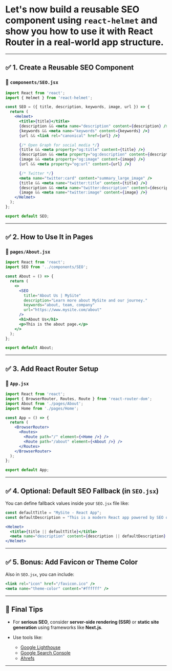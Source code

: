
# Let's now build a **reusable SEO component** using `react-helmet` and show you how to use it with **React Router** in a real-world app structure.

---

## ✅ 1. Create a Reusable SEO Component

### 📁 `components/SEO.jsx`

```jsx
import React from 'react';
import { Helmet } from 'react-helmet';

const SEO = ({ title, description, keywords, image, url }) => {
  return (
    <Helmet>
      <title>{title}</title>
      {description && <meta name="description" content={description} />}
      {keywords && <meta name="keywords" content={keywords} />}
      {url && <link rel="canonical" href={url} />}

      {/* Open Graph for social media */}
      {title && <meta property="og:title" content={title} />}
      {description && <meta property="og:description" content={description} />}
      {image && <meta property="og:image" content={image} />}
      {url && <meta property="og:url" content={url} />}

      {/* Twitter */}
      <meta name="twitter:card" content="summary_large_image" />
      {title && <meta name="twitter:title" content={title} />}
      {description && <meta name="twitter:description" content={description} />}
      {image && <meta name="twitter:image" content={image} />}
    </Helmet>
  );
};

export default SEO;
```

---

## ✅ 2. How to Use It in Pages

### 📁 `pages/About.jsx`

```jsx
import React from 'react';
import SEO from '../components/SEO';

const About = () => {
  return (
    <>
      <SEO
        title="About Us | MySite"
        description="Learn more about MySite and our journey."
        keywords="about, team, company"
        url="https://www.mysite.com/about"
      />
      <h1>About Us</h1>
      <p>This is the about page.</p>
    </>
  );
};

export default About;
```

---

## ✅ 3. Add React Router Setup

### 📁 `App.jsx`

```jsx
import React from 'react';
import { BrowserRouter, Routes, Route } from 'react-router-dom';
import About from './pages/About';
import Home from './pages/Home';

const App = () => {
  return (
    <BrowserRouter>
      <Routes>
        <Route path="/" element={<Home />} />
        <Route path="/about" element={<About />} />
      </Routes>
    </BrowserRouter>
  );
};

export default App;
```

---

## ✅ 4. Optional: Default SEO Fallback (in `SEO.jsx`)

You can define fallback values inside your `SEO.jsx` file like:

```jsx
const defaultTitle = "MySite - React App";
const defaultDescription = "This is a modern React app powered by SEO optimization.";

<Helmet>
  <title>{title || defaultTitle}</title>
  <meta name="description" content={description || defaultDescription} />
</Helmet>
```

---

## ✅ 5. Bonus: Add Favicon or Theme Color

Also in `SEO.jsx`, you can include:

```jsx
<link rel="icon" href="/favicon.ico" />
<meta name="theme-color" content="#ffffff" />
```

---

## 🧠 Final Tips

* For **serious SEO**, consider **server-side rendering (SSR)** or **static site generation** using frameworks like **Next.js**.
* Use tools like:

  * [Google Lighthouse](https://developers.google.com/web/tools/lighthouse/)
  * [Google Search Console](https://search.google.com/search-console)
  * [Ahrefs](https://ahrefs.com/)

---